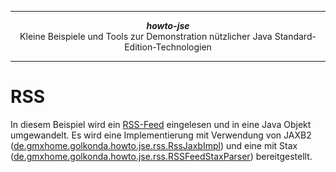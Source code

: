 ***

<div align="center">
    <b><em>howto-jse</em></b><br>
    Kleine Beispiele und Tools zur Demonstration nützlicher Java Standard-Edition-Technologien
</div>

***

# RSS

In diesem Beispiel wird ein [RSS-Feed](https://www.rss-readers.org/einfuehrung-in-rss/) eingelesen
und in eine Java Objekt umgewandelt. Es wird eine Implementierung mit Verwendung von JAXB2
([de.gmxhome.golkonda.howto.jse.rss.RssJaxbImpl](https://github.com/mbeier1406/howto/blob/master/jse/src/main/java/de/gmxhome/golkonda/howto/jse/rss/RssJaxbImpl.java)) und eine mit Stax
([de.gmxhome.golkonda.howto.jse.rss.RSSFeedStaxParser](https://github.com/mbeier1406/howto/blob/master/jse/src/main/java/de/gmxhome/golkonda/howto/jse/rss/RSSFeedStaxParser.java)) bereitgestellt.
